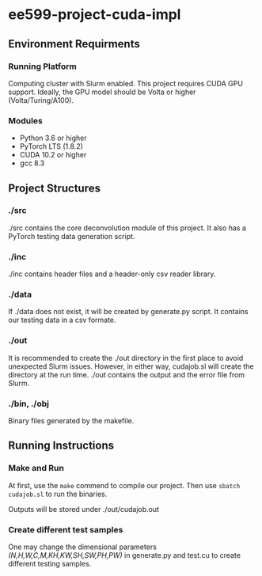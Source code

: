 # ee599-project-cuda-impl

## Environment Requirments
### Running Platform
Computing cluster with Slurm enabled. This project requires CUDA GPU support. Ideally, the GPU model should be Volta or higher (Volta/Turing/A100).

### Modules
- Python 3.6 or higher
- PyTorch LTS (1.8.2)
- CUDA 10.2 or higher
- gcc 8.3

## Project Structures
### ./src
./src contains the core deconvolution module of this project. It also has a PyTorch testing data generation script.
### ./inc
./inc contains header files and a header-only csv reader library.
### ./data
If ./data does not exist, it will be created by generate.py script. It contains our testing data in a csv formate.
### ./out
It is recommended to create the ./out directory in the first place to avoid unexpected Slurm issues. However, in either way, cudajob.sl will create the directory at the run time. ./out contains the output and the error file from Slurm.
### ./bin, ./obj
Binary files generated by the makefile.

## Running Instructions
### Make and Run
At first, use the `make` commend to compile our project. Then use `sbatch cudajob.sl` to run the binaries.

Outputs will be stored under ./out/cudajob.out
### Create different test samples
One may change the dimensional parameters *(N,H,W,C,M,KH,KW,SH,SW,PH,PW)* in generate.py and test.cu to create different testing samples.
